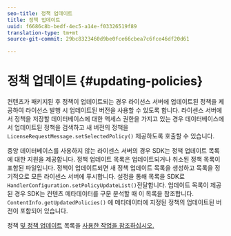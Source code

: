 ```yaml
---
seo-title: 정책 업데이트
title: 정책 업데이트
uuid: f6686c8b-bedf-4ec5-a14e-f03326519f89
translation-type: tm+mt
source-git-commit: 29bc8323460d9be0fce66cbea7c6fce46df20d61

---
```



# 정책 업데이트 {#updating-policies}

컨텐츠가 패키지된 후 정책이 업데이트되는 경우 라이선스 서버에 업데이트된 정책을 제공하여 라이선스 발행 시 업데이트된 버전을 사용할 수 있도록 합니다. 라이센스 서버에서 정책을 저장할 데이터베이스에 대한 액세스 권한을 가지고 있는 경우 데이터베이스에서 업데이트된 정책을 검색하고 새 버전의 정책을 `LicenseRequestMessage.setSelectedPolicy()` 제공하도록 호출할 수 있습니다.

중앙 데이터베이스를 사용하지 않는 라이센스 서버의 경우 SDK는 정책 업데이트 목록에 대한 지원을 제공합니다. 정책 업데이트 목록은 업데이트되거나 취소된 정책 목록이 포함된 파일입니다. 정책이 업데이트되면 새 정책 업데이트 목록을 생성하고 목록을 정기적으로 모든 라이센스 서버에 푸시합니다. 설정을 통해 목록을 SDK로 `HandlerConfiguration.setPolicyUpdateList()`전달합니다. 업데이트 목록이 제공된 경우 SDK는 컨텐츠 메타데이터를 구문 분석할 때 이 목록을 참조합니다. `ContentInfo.getUpdatedPolicies()` 에 메타데이터에 지정된 정책의 업데이트된 버전이 포함되어 있습니다.

정책 [및 정책 업데이트](../../../aaxs-protecting-content/content-working-with-policies/content-working-with-policies-overview.md) 목록을 [사용한 작업을 참조하십시오.](/help/digital-rights-management/protecting-content/working-policies-overview/policy-update-lists/working-with-policy-update-lists.md)

